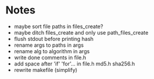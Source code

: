 # Notes
- maybe sort file paths in files_create?
- maybe ditch files_create and only use path_files_create
- flush stdout before printing hash
- rename args to paths in args
- rename alg to algorithm in args
- write done comments in file.h
- add space after 'if' 'for'... in file.h md5.h sha256.h
- rewrite makefile (simplify)
